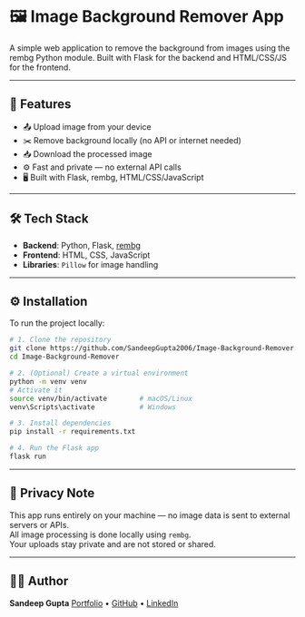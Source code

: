 # 🖼️ Image Background Remover App

A simple web application to remove the background from images using the rembg Python module. Built with Flask for the backend and HTML/CSS/JS for the frontend.

---

## 🔧 Features

- 📤 Upload image from your device
- ✂️ Remove background locally (no API or internet needed)
- 📥 Download the processed image
- ⚙️ Fast and private — no external API calls
- 🖥️ Built with Flask, rembg, HTML/CSS/JavaScript

---

## 🛠️ Tech Stack

- **Backend**: Python, Flask, [rembg](https://pypi.org/project/rembg/)
- **Frontend**: HTML, CSS, JavaScript
- **Libraries**: `Pillow` for image handling

---

## ⚙️ Installation

To run the project locally:

```bash
# 1. Clone the repository
git clone https://github.com/SandeepGupta2006/Image-Background-Remover.git
cd Image-Background-Remover

# 2. (Optional) Create a virtual environment
python -m venv venv
# Activate it
source venv/bin/activate        # macOS/Linux
venv\Scripts\activate           # Windows

# 3. Install dependencies
pip install -r requirements.txt

# 4. Run the Flask app
flask run
```
---

## 🔐 Privacy Note

This app runs entirely on your machine — no image data is sent to external servers or APIs.  
All image processing is done locally using `rembg`.  
Your uploads stay private and are not stored or shared.

---

## 🙋‍♂️ Author

**Sandeep Gupta**
[Portfolio](https://github.com/) • [GitHub](https://github.com/SandeepGupta2006/) • [LinkedIn](https://www.linkedin.com/in/sandeep-gupta-5872b4315/)
